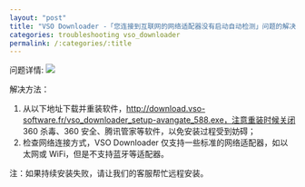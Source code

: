 ```yaml
---
layout: "post"
title: "VSO Downloader -「您连接到互联网的网络适配器没有启动自动检测」问题的解决办法  "
categories: troubleshooting vso_downloader
permalink: /:categories/:title
---
```


问题详情:
![](https://i.imgur.com/ht1xBxJ.jpg)

解决方法：
1. 从以下地址下载并重装软件，http://download.vso-software.fr/vso_downloader_setup-avangate_588.exe，注意重装时候关闭 360 杀毒、360 安全、腾讯管家等软件，以免安装过程受到妨碍；
2. 检查网络连接方式，VSO Downloader 仅支持一些标准的网络适配器，如以太网或 WiFi，但是不支持蓝牙等适配器。

注：如果持续安装失败，请让我们的客服帮忙远程安装。
